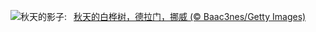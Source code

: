 ![](https://www.bing.com/th?id=OHR.NorwayBirch_ZH-CN5482311438_UHD.jpg&w=1000)秋天的影子:&nbsp;&ensp;[秋天的白桦树，德拉门，挪威 (© Baac3nes/Getty Images)](https://www.bing.com/th?id=OHR.NorwayBirch_ZH-CN5482311438_UHD.jpg)
<br><br/>
